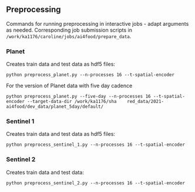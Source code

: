 ## Preprocessing

Commands for running preprocessing in interactive jobs - adapt arguments as needed. Corresponding job submission scripts in `/work/ka1176/caroline/jobs/ai4food/prepare_data`.

### Planet

Creates train data and test data as hdf5 files:

`python preprocess_planet.py --n-processes 16 --t-spatial-encoder`

For the version of Planet data with five day cadence

`python preprocess_planet.py --five-day --n-processes 16 --t-spatial-encoder --target-data-dir /work/ka1176/sha    red_data/2021-ai4food/dev_data/planet_5day/default/`

### Sentinel 1

Creates train data and test data as hdf5 files:

`python preprocess_sentinel_1.py --n-processes 16 --t-spatial-encoder`

### Sentinel 2

Creates train data and test data:

`python preprocess_sentinel_2.py --n-processes 16 --t-spatial-encoder`
